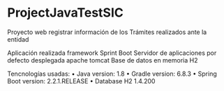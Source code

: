 # ProjectJavaTestSIC
Proyecto web registrar información de los Trámites realizados ante la entidad

Aplicación realizada framework Sprint Boot 
Servidor de aplicaciones por defecto desplegada apache tomcat
Base de datos en memoria H2



Tencnologías usadas:
•	Java version: 1.8
•	Gradle version: 6.8.3
•	Spring Boot version: 2.2.1.RELEASE
•	Database H2 1.4.200


